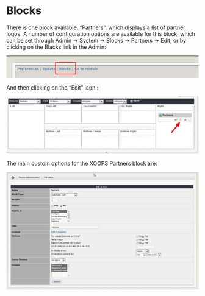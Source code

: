 # Blocks

There is one block available, “Partners”, which displays a list of partner logos. A number of configuration options are available for this block, which can be set through Admin -&gt; System -&gt; Blocks -&gt; Partners -&gt; Edit, or by clicking on the Blacks link in the Admin:

![img\_26.jpg](.gitbook/assets/img_13.jpg)

And then clicking on the “Edit” icon :

![img\_26.jpg](.gitbook/assets/img_18%20%281%29.jpg)

The main custom options for the XOOPS Partners block are:

![img\_26.jpg](.gitbook/assets/img_19%20%281%29.jpg)

